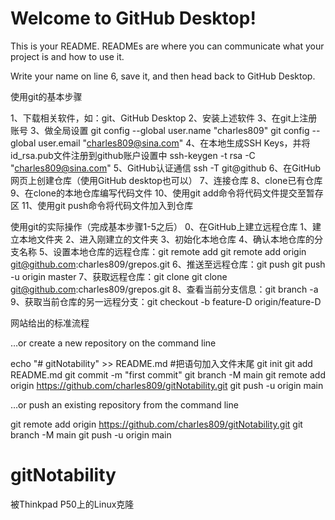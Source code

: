# Welcome to GitHub Desktop!

This is your README. READMEs are where you can communicate what your project is and how to use it.

Write your name on line 6, save it, and then head back to GitHub Desktop.

使用git的基本步骤

1、下载相关软件，如：git、GitHub Desktop
2、安装上述软件
3、在git上注册账号
3、做全局设置
	git config --global user.name "charles809"
	git config --global user.email "charles809@sina.com"
4、在本地生成SSH Keys，并将id_rsa.pub文件注册到github账户设置中
	ssh-keygen -t rsa -C "charles809@sina.com"
5、GitHub认证通信
	ssh -T git@github
6、在GitHub网页上创建仓库（使用GitHub desktop也可以）
7、连接仓库
8、clone已有仓库
9、在clone的本地仓库编写代码文件
10、使用git add命令将代码文件提交至暂存区
11、使用git push命令将代码文件加入到仓库

使用git的实际操作（完成基本步骤1-5之后）
0、在GitHub上建立远程仓库
1、建立本地文件夹
2、进入刚建立的文件夹
3、初始化本地仓库
4、确认本地仓库的分支名称
5、设置本地仓库的远程仓库：git remote add
	git remote add origin git@github.com:charles809/grepos.git
6、推送至远程仓库：git push
	git push -u origin master
7、获取远程仓库：git clone
	git clone git@github.com:charles809/grepos.git
8、查看当前分支信息：git branch -a
9、获取当前仓库的另一远程分支：git checkout -b feature-D origin/feature-D

网站给出的标准流程

…or create a new repository on the command line

echo "# gitNotability" >> README.md #把语句加入文件末尾
git init
git add README.md
git commit -m "first commit"
git branch -M main
git remote add origin https://github.com/charles809/gitNotability.git
git push -u origin main


…or push an existing repository from the command line

git remote add origin https://github.com/charles809/gitNotability.git
git branch -M main
git push -u origin main

# gitNotability

被Thinkpad P50上的Linux克隆
